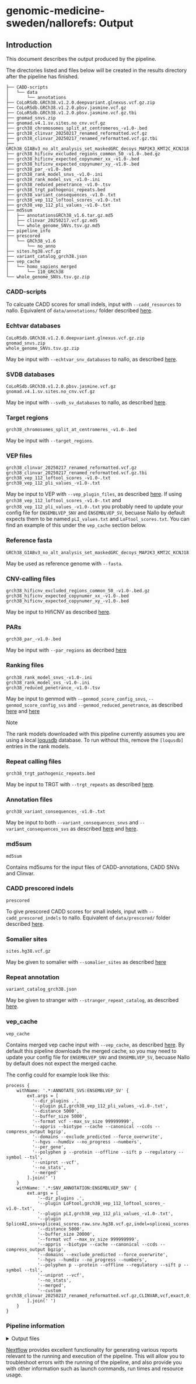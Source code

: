 # genomic-medicine-sweden/nallorefs: Output

## Introduction

This document describes the output produced by the pipeline.

The directories listed and files below will be created in the results directory after the pipeline has finished.

```
├── CADD-scripts
│   └── data
│       └── annotations
├── CoLoRSdb.GRCh38.v1.2.0.deepvariant.glnexus.vcf.gz.zip
├── CoLoRSdb.GRCh38.v1.2.0.pbsv.jasmine.vcf.gz
├── CoLoRSdb.GRCh38.v1.2.0.pbsv.jasmine.vcf.gz.tbi
├── gnomad_snvs.zip
├── gnomad.v4.1.sv.sites.no_cnv.vcf.gz
├── grch38_chromosomes_split_at_centromeres_-v1.0-.bed
├── grch38_clinvar_20250217_renamed_reformatted.vcf.gz
├── grch38_clinvar_20250217_renamed_reformatted.vcf.gz.tbi
├── GRCh38_GIABv3_no_alt_analysis_set_maskedGRC_decoys_MAP2K3_KMT2C_KCNJ18.fasta
├── grch38_hificnv_excluded_regions_common_50_-v1.0-.bed.gz
├── grch38_hificnv_expected_copynumer_xx_-v1.0-.bed
├── grch38_hificnv_expected_copynumer_xy_-v1.0-.bed
├── grch38_par_-v1.0-.bed
├── grch38_rank_model_snvs_-v1.0-.ini
├── grch38_rank_model_svs_-v1.0-.ini
├── grch38_reduced_penetrance_-v1.0-.tsv
├── grch38_trgt_pathogenic_repeats.bed
├── grch38_variant_consequences_-v1.0-.txt
├── grch38_vep_112_loftool_scores_-v1.0-.txt
├── grch38_vep_112_pli_values_-v1.0-.txt
├── md5sum
│   ├── annotationsGRCh38_v1.6.tar.gz.md5
│   ├── clinvar_20250217.vcf.gz.md5
│   └── whole_genome_SNVs.tsv.gz.md5
├── pipeline_info
├── prescored
│   └── GRCh38_v1.6
│       └── no_anno
├── sites.hg38.vcf.gz
├── variant_catalog_grch38.json
├── vep_cache
│   └── homo_sapiens_merged
│       └── 110_GRCh38
└── whole_genome_SNVs.tsv.gz.zip
```

### CADD-scripts

To calcuate CADD scores for small indels, input with `--cadd_resources` to nallo. Equivalent of `data/annotations/` folder described [here](https://github.com/kircherlab/CADD-scripts/#manual-installation).

### Echtvar databases

```
CoLoRSdb.GRCh38.v1.2.0.deepvariant.glnexus.vcf.gz.zip
gnomad_snvs.zip
whole_genome_SNVs.tsv.gz.zip
```

May be input with `--echtvar_snv_databases` to nallo, as described [here](https://genomic-medicine-sweden.github.io/nallo/latest/usage/#snv-annotation).

### SVDB databases

```
CoLoRSdb.GRCh38.v1.2.0.pbsv.jasmine.vcf.gz
gnomad.v4.1.sv.sites.no_cnv.vcf.gz
```

May be input with `--svdb_sv_databases` to nallo, as described [here](https://genomic-medicine-sweden.github.io/nallo/latest/usage/#sv-annotation).

### Target regions

```
grch38_chromosomes_split_at_centromeres_-v1.0-.bed
```

May be input with `--target_regions`.

### VEP files

```
grch38_clinvar_20250217_renamed_reformatted.vcf.gz
grch38_clinvar_20250217_renamed_reformatted.vcf.gz.tbi
grch38_vep_112_loftool_scores_-v1.0-.txt
grch38_vep_112_pli_values_-v1.0-.txt
```

May be input to VEP with `--vep_plugin_files`, as described [here](https://genomic-medicine-sweden.github.io/nallo/latest/usage/#snv-annotation).
If using `grch38_vep_112_loftool_scores_-v1.0-.txt` and `grch38_vep_112_pli_values_-v1.0-.txt` you probably need to update your config file for `ENSEMBLVEP_SNV` and `ÈNSEMBLVEP_SV`, becuase Nallo by default expects them to be named `pLI_values.txt` and `LoFtool_scores.txt`. You can find an example of this under the `vep_cache` section below.

### Reference fasta

```
GRCh38_GIABv3_no_alt_analysis_set_maskedGRC_decoys_MAP2K3_KMT2C_KCNJ18.fasta
```

May be used as reference genome with `--fasta`.

### CNV-calling files

```
grch38_hificnv_excluded_regions_common_50_-v1.0-.bed.gz
grch38_hificnv_expected_copynumer_xx_-v1.0-.bed
grch38_hificnv_expected_copynumer_xy_-v1.0-.bed
```

May be input to HifiCNV as described [here](https://genomic-medicine-sweden.github.io/nallo/latest/usage/#cnv-calling).

### PARs

```
grch38_par_-v1.0-.bed
```

May be input with `--par_regions` as decribed [here](https://genomic-medicine-sweden.github.io/nallo/latest/usage/#snv-calling)

### Ranking files

```
grch38_rank_model_snvs_-v1.0-.ini
grch38_rank_model_svs_-v1.0-.ini
grch38_reduced_penetrance_-v1.0-.tsv
```

May be input to genmod with `--genmod_score_config_snvs`, `--genmod_score_config_svs` and `--genmod_reduced_penetrance`, as described [here](https://genomic-medicine-sweden.github.io/nallo/latest/usage/#rank-snvs-and-indels) and [here](https://genomic-medicine-sweden.github.io/nallo/latest/usage/#sv-annotation)

> [!NOTE]
The rank models downloaded with this pipeline currently assumes you are using a local [loqusdb](https://github.com/Clinical-Genomics/loqusdb) database. To run without this, remove the `[loqusdb]` entries in the rank models.

### Repeat calling files

```
grch38_trgt_pathogenic_repeats.bed
```
May be input to TRGT with `--trgt_repeats` as described [here](https://genomic-medicine-sweden.github.io/nallo/latest/usage/#repeat-calling).

### Annotation files

```
grch38_variant_consequences_-v1.0-.txt
```

May be input to both `--variant_consequences_snvs` and `--variant_consequences_svs` as described [here](https://genomic-medicine-sweden.github.io/nallo/latest/usage/#snv-annotation) and [here](https://genomic-medicine-sweden.github.io/nallo/latest/usage/#sv-annotation).

### md5sum

```
md5sum
```

Contains md5sums for the input files of CADD-annotations, CADD SNVs and Clinvar.

### CADD prescored indels

```
prescored
```

To give prescored CADD scores for small indels, input with `--cadd_prescored_indels` to nallo. Equivalent of `data/prescored/` folder described [here](https://github.com/kircherlab/CADD-scripts/#manual-installation).

### Somalier sites

```
sites.hg38.vcf.gz
```

May be given to somalier with `--somalier_sites` as described [here](https://genomic-medicine-sweden.github.io/nallo/latest/usage/#alignment)

### Repeat annotation

```
variant_catalog_grch38.json
```

May be given to stranger with `--stranger_repeat_catalog`, as described [here](https://genomic-medicine-sweden.github.io/nallo/latest/usage/#repeat-annotation).

### vep_cache

```
vep_cache
```

Contains merged vep cache input with `--vep_cache`, as described [here](https://genomic-medicine-sweden.github.io/nallo/latest/usage/#snv-annotation). By default this pipeline downloads the merged cache, so you may need to update your config file for `ENSEMBLVEP_SNV` and `ENSEMBLVEP_SV`, becuase Nallo by default does not expect the merged cache.

The config could for example look like this:

```
process {
    withName: '.*:ANNOTATE_SVS:ENSEMBLVEP_SV' {
        ext.args = [
          '--dir_plugins .',
          '--plugin pLI,grch38_vep_112_pli_values_-v1.0-.txt',
          '--distance 5000',
          '--buffer_size 5000',
          '--format vcf --max_sv_size 999999999',
          '--appris --biotype --cache --canonical --ccds --compress_output bgzip',
          '--domains --exclude_predicted --force_overwrite',
          '--hgvs --humdiv --no_progress --numbers',
          '--per_gene',
          '--polyphen p --protein --offline --sift p --regulatory --symbol --tsl',
          '--uniprot --vcf',
          '--no_stats',
          '--merged'
        ].join(' ')
    }
    withName: '.*:SNV_ANNOTATION:ENSEMBLVEP_SNV' {
        ext.args = [
            '--dir_plugins .',
            '--plugin LoFtool,grch38_vep_112_loftool_scores_-v1.0-.txt',
            '--plugin pLI,grch38_vep_112_pli_values_-v1.0-.txt',
            '--plugin SpliceAI,snv=spliceai_scores.raw.snv.hg38.vcf.gz,indel=spliceai_scores.raw.indel.hg38.vcf.gz',
            '--distance 5000',
            '--buffer_size 20000',
            '--format vcf --max_sv_size 999999999',
            '--appris --biotype --cache --canonical --ccds --compress_output bgzip',
            '--domains --exclude_predicted --force_overwrite',
            '--hgvs --humdiv --no_progress --numbers',
            '--polyphen p --protein --offline --regulatory --sift p --symbol --tsl',
            '--uniprot --vcf',
            '--no_stats',
            '--merged',
            '--custom grch38_clinvar_20250217_renamed_reformatted.vcf.gz,CLINVAR,vcf,exact,0,CLNSIG,CLNVID,CLNREVSTAT'
        ].join(' ')
    }
}
```

### Pipeline information

<details markdown="1">
<summary>Output files</summary>

- `pipeline_info/`
  - Reports generated by Nextflow: `execution_report.html`, `execution_timeline.html`, `execution_trace.txt` and `pipeline_dag.dot`/`pipeline_dag.svg`.
  - Reformatted samplesheet files used as input to the pipeline: `samplesheet.valid.csv`.
  - Parameters used by the pipeline run: `params.json`.

</details>

[Nextflow](https://www.nextflow.io/docs/latest/tracing.html) provides excellent functionality for generating various reports relevant to the running and execution of the pipeline. This will allow you to troubleshoot errors with the running of the pipeline, and also provide you with other information such as launch commands, run times and resource usage.
